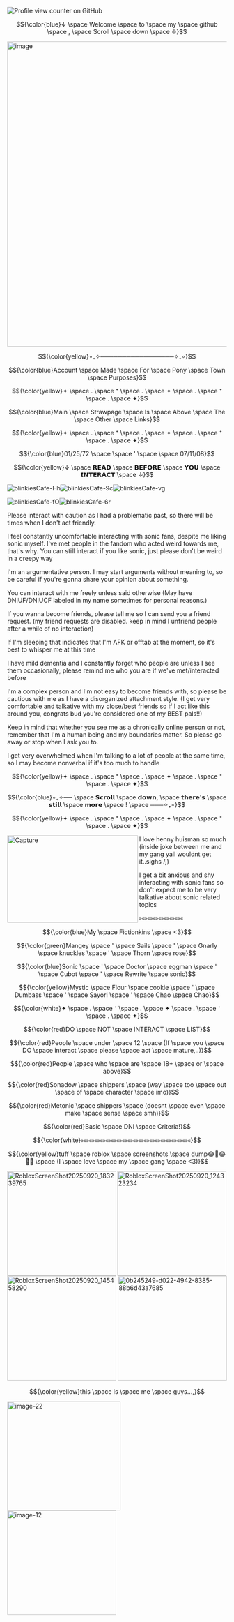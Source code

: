 ![Profile view counter on GitHub](https://komarev.com/ghpvc/?username=antoriri0125)

$${\color{blue}↓ \space Welcome \space to \space my \space github \space , \space Scroll \space down \space ↓}$$

<img width="800" height="700" alt="image" src="https://github.com/user-attachments/assets/4c30094e-0283-4cf2-8738-c130b248a92c" />

$${\color{yellow}∘₊✧─────────────────✧₊∘}$$

$${\color{blue}Account \space Made \space For \space Pony \space Town \space Purposes}$$

$${\color{yellow}✦ \space . \space ⁺ \space . \space ✦ \space . \space ⁺ \space . \space ✦}$$

$${\color{blue}Main \space Strawpage \space Is \space Above \space The \space Other \space Links}$$

$${\color{yellow}✦ \space . \space ⁺ \space . \space ✦ \space . \space ⁺ \space . \space ✦}$$
 
$${\color{blue}01/25/72 \space \space ' \space \space 07/11/08}$$ 


$${\color{yellow}↓ \space 𝗥𝗘𝗔𝗗 \space 𝗕𝗘𝗙𝗢𝗥𝗘 \space 𝗬𝗢𝗨 \space 𝗜𝗡𝗧𝗘𝗥𝗔𝗖𝗧 \space ↓}$$

![blinkiesCafe-Hh](https://github.com/user-attachments/assets/a79ee770-737f-4a55-ad4d-335a872b2ea2)![blinkiesCafe-9c](https://github.com/user-attachments/assets/c2d9cd54-579d-4de3-82e8-56e8f9fbf0d5)![blinkiesCafe-vg](https://github.com/user-attachments/assets/78847b76-1e97-49b2-804c-8e1b97ce5557)

![blinkiesCafe-fO](https://github.com/user-attachments/assets/57acc897-de97-421c-8676-bc02aea5d338)![blinkiesCafe-6r](https://github.com/user-attachments/assets/236d22b0-545e-4d67-91d5-5af33fe37355)

Please interact with caution as I had a problematic past, so there will be times when I don't act friendly.

I feel constantly uncomfortable interacting with sonic fans, despite me liking sonic myself. I've met people in the fandom who acted weird towards me, that's why. You can still interact if you like sonic, just please don't be weird in a creepy way 

I'm an argumentative person. I may start arguments without meaning to, so be careful if you're gonna share your opinion about something.

You can interact with me freely unless said otherwise (May have DNIUF/DNIUCF labeled in my name sometimes for personal reasons.)

If you wanna become friends, please tell me so I can send you a friend request. (my friend requests are disabled. keep in mind I unfriend people after a while of no interaction)

If I'm sleeping that indicates that I'm AFK or offtab at the moment, so it's best to whisper me at this time

I have mild dementia and I constantly forget who people are unless I see them occasionally, please remind me who you are if we've met/interacted before

I'm a complex person and I'm not easy to become friends with, so please be cautious with me as I have a disorganized attachment style. (I get very comfortable and talkative with my close/best friends so if I act like this around you, congrats bud you're considered one of my BEST pals!!)

Keep in mind that whether you see me as a chronically online person or not, remember that I'm a human being and my boundaries matter. So please  go away or stop when I ask you to.

I get very overwhelmed when I'm talking to a lot of people at the same time, so I may become nonverbal if it's too much to handle

$${\color{yellow}✦ \space . \space ⁺ \space . \space ✦ \space . \space ⁺ \space . \space ✦}$$

$${\color{blue}∘₊✧── \space 𝗦𝗰𝗿𝗼𝗹𝗹 \space 𝗱𝗼𝘄𝗻, \space 𝘁𝗵𝗲𝗿𝗲'𝘀 \space 𝘀𝘁𝗶𝗹𝗹 \space 𝗺𝗼𝗿𝗲 \space ! \space ───✧₊∘}$$
 
$${\color{yellow}✦ \space . \space ⁺ \space . \space ✦ \space . \space ⁺ \space . \space ✦}$$

<img align="left" width="300" height="200" alt="Capture" src="https://github.com/user-attachments/assets/91778086-63ac-4382-8332-8dbf8a42582d" />

I love henny huisman so much (inside joke between me and my gang yall wouldnt get it..sighs /j) 

I get a bit anxious and shy interacting with sonic fans so don't expect me to be very talkative about sonic related topics

⫘⫘⫘⫘⫘⫘⫘⫘

$${\color{blue}My \space Fictionkins \space <3}$$

$${\color{green}Mangey \space ' \space Sails \space ' \space Gnarly \space knuckles \space ' \space Thorn \space rose}$$

$${\color{blue}Sonic \space ' \space Doctor \space eggman \space ' \space Cubot \space ' \space Rewrite \space sonic}$$

$${\color{yellow}Mystic \space Flour \space cookie \space ' \space Dumbass \space ' \space Sayori \space ' \space Chao \space Chao}$$

$${\color{white}✦ \space . \space ⁺ \space . \space ✦ \space . \space ⁺ \space . \space ✦}$$

$${\color{red}DO \space NOT \space INTERACT \space LIST}$$

$${\color{red}People \space under \space 12 \space (If \space you \space DO \space interact \space please \space act \space mature,..)}$$

$${\color{red}People \space who \space are \space 18+ \space or \space above}$$

$${\color{red}Sonadow \space shippers \space (way \space too \space out \space of \space character \space imo)}$$

$${\color{red}Metonic \space shippers \space (doesnt \space even \space make \space sense \space smh)}$$

$${\color{red}Basic \space DNI \space Criteria!}$$

$${\color{white}⫘⫘⫘⫘⫘⫘⫘⫘⫘⫘⫘⫘⫘⫘⫘⫘⫘⫘⫘⫘}$$

$${\color{yellow}tuff \space roblox \space screenshots \space dump😂🤣😂🤣🤣 \space (I \space love \space my \space gang \space <3)}$$

<img align="left" width="250" height="240" alt="RobloxScreenShot20250920_183239765" src="https://github.com/user-attachments/assets/86f69f73-db59-4fe4-8f00-87e4080f3e24" />
<img width="250" height="240" alt="RobloxScreenShot20250920_124323234" src="https://github.com/user-attachments/assets/ca4b3c8b-4f13-45ad-bab2-6163e93270ed" />

<img width="250" height="240" alt="RobloxScreenShot20250920_145458290" src="https://github.com/user-attachments/assets/15dead84-d25c-4621-954d-a9223b7679a9" />
<img width="250" height="240" alt="0b245249-d022-4942-8385-88b6d43a7685" src="https://github.com/user-attachments/assets/23fa4bb3-1b72-41b5-9ebd-862fb5c4a6de" />

$${\color{yellow}this \space is \space me \space guys...,}$$

<img width="260" height="250" alt="image-22" src="https://github.com/user-attachments/assets/967cc340-2cfe-4079-8873-9b0b6cd8298c" />
<img width="250" height="240" alt="image-12" src="https://github.com/user-attachments/assets/af29ad4f-db5c-4fa0-9382-920d1223b993" />
